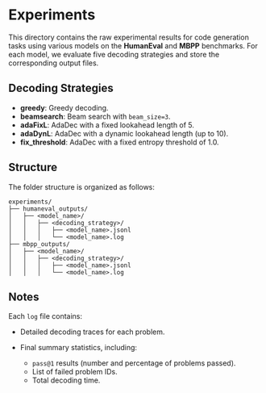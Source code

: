 # Experiments

This directory contains the raw experimental results for code generation tasks using various models on the **HumanEval** and **MBPP** benchmarks. For each model, we evaluate five decoding strategies and store the corresponding output files.

## Decoding Strategies

* **greedy**: Greedy decoding.
* **beamsearch**: Beam search with `beam_size=3`.
* **adaFixL**: AdaDec with a fixed lookahead length of 5.
* **adaDynL**: AdaDec with a dynamic lookahead length (up to 10).
* **fix\_threshold**: AdaDec with a fixed entropy threshold of 1.0.

## Structure

The folder structure is organized as follows:

```
experiments/
├── humaneval_outputs/
│   ├── <model_name>/
│   │   ├── <decoding_strategy>/
│   │   │   ├── <model_name>.jsonl
│   │   │   └── <model_name>.log
├── mbpp_outputs/
│   ├── <model_name>/
│   │   ├── <decoding_strategy>/
│   │   │   ├── <model_name>.jsonl
│   │   │   └── <model_name>.log
```

## Notes

Each `log` file contains:

  * Detailed decoding traces for each problem.
  * Final summary statistics, including:

    * `pass@1` results (number and percentage of problems passed).
    * List of failed problem IDs.
    * Total decoding time.
